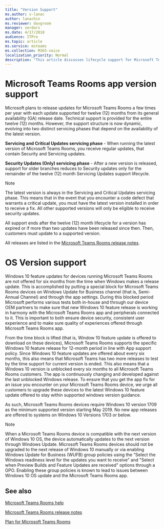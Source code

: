 ```yaml
---
title: "Version Support"
ms.author: v-lanac
author: lanachin
ms.reviewer: davgroom
manager: serdars
ms.date: 4/17/2018
audience: ITPro
ms.topic: article
ms.service: msteams
ms.collection: M365-voice
localization_priority: Normal
description: "This article discusses lifecycle support for Microsoft Teams Rooms."
---
```


# Microsoft Teams Rooms app version support
 
Microsoft plans to release updates for Microsoft Teams Rooms a few times per year with each update supported for twelve (12) months from its general availability (GA) release date. Technical support is provided for the entire twelve (12) months. However, the support structure is now dynamic, evolving into two distinct servicing phases that depend on the availability of the latest version.

**Servicing and Critical Updates servicing phase** \- When running the latest version of Microsoft Teams Rooms, you receive regular updates, that contain Security and Servicing updates.

**Security Updates (Only) servicing phase** \- After a new version is released, support for older branches reduces to Security updates only for the remainder of the twelve (12) month Servicing Updates support lifecycle.

> [!NOTE]
> The latest version is always in the Servicing and Critical Updates servicing phase. This means that in the event that you encounter a code defect that warrants a critical update, you must have the latest version installed in order to receive a fix. All other supported versions will only be eligible to receive security updates.

All support ends after the twelve (12) month lifecycle for a version has expired or if more than two updates have been released since then. Then, customers must update to a supported version.

All releases are listed in the [Microsoft Teams Rooms release notes](srs2-release-note.md).

# OS Version support
Windows 10 feature updates for devices running Microsoft Teams Rooms are not offered for six months from the time when Windows makes a release update. This is accomplished by putting a special block for Microsoft Teams Rooms devices on Windows Update for Business channel (that is, Semi-Annual Channel) and through the app settings. During this blocked period Microsoft performs various tests both in-house and through our device OEM partners to make sure that new Windows 10 feature release is working in harmony with the Microsoft Teams Rooms app and peripherals connected to it. This is important to both ensure device security, consistent user experience and to make sure quality of experiences offered through Microsoft Teams Rooms app. 

From the time block is lifted (that is, Window 10 feature update is offered to download on these devices), Microsoft Teams Rooms supports the specific Windows 10 feature release for 12-month period in line with App support policy. Since Windows 10 feature updates are offered about every six months, this also means that Microsoft Teams has two more releases to test by the time support for current version is ended. This also means that a Windows 10 version is unblocked every six months to all Microsoft Teams Rooms customers. The app is continuously changing and developed against the last unblocked Windows release. To ensure that you get the app fix for an issue you encounter on your Microsoft Teams Rooms device, we urge all customers to upgrade these devices to the latest Windows 10 feature update offered to stay within supported windows version guidance.

As such, Microsoft Teams Rooms devices require Windows 10 version 1709 as the minimum supported version starting May 2019. No new app releases are offered to systems on Windows 10 Versions 1703 or below.

> [!NOTE]
> When a Microsoft Teams Rooms device is compatible with the next version of Windows 10 OS, the device automatically updates to the next version through Windows Update. Microsoft Teams Rooms devices should not be upgraded to the next release of Windows 10 manually or via enabling Windows Update for Business (WUFB) group policies using the “Select the Windows readiness level for the updates you want to receive” and "Select when Preview Builds and Feature Updates are received" options through a GPO. Enabling these group policies is known to lead to issues between Windows 10 OS update and the Microsoft Teams Rooms app. 
 
<a name="See"> </a> 
## See also

[Microsoft Teams Rooms help](https://support.office.com/en-us/article/Skype-Room-Systems-version-2-help-e667f40e-5aab-40c1-bd68-611fe0002ba2)

[Microsoft Teams Rooms release notes](srs2-release-note.md)

[Plan for Microsoft Teams Rooms](skype-room-systems-v2-0.md)
